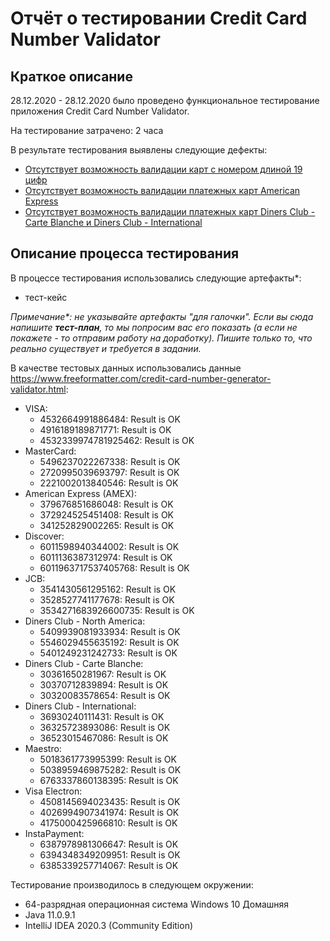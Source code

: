 # Отчёт о тестировании Credit Card Number Validator

## Краткое описание

28.12.2020 - 28.12.2020 было проведено функциональное тестирование приложения Credit Card Number Validator.

На тестирование затрачено: 2 часа

В результате тестирования выявлены следующие дефекты:
* [Отсутствует возможность валидации карт с номером длиной 19 цифр](https://github.com/Budenovsky/homework-Credit-Card-Number-Validator/issues/1#issue-775434748)
* [Отсутствует возможность валидации платежных карт American Express](https://github.com/Budenovsky/homework-Credit-Card-Number-Validator/issues/2#issue-775439102)
* [Отсутствует возможность валидации платежных карт Diners Club - Carte Blanche и Diners Club - International](https://github.com/Budenovsky/homework-Credit-Card-Number-Validator/issues/3#issue-775442801)

## Описание процесса тестирования

В процессе тестирования использовались следующие артефакты*:
* тест-кейс

*Примечание\*: не указывайте артефакты "для галочки". Если вы сюда напишите **тест-план**, то мы попросим вас его показать (а если не покажете - то отправим работу на доработку). Пишите только то, что реально существует и требуется в задании.*

В качестве тестовых данных использовались данные https://www.freeformatter.com/credit-card-number-generator-validator.html:
* VISA:
  * 4532664991886484: Result is OK
  * 4916189189871771: Result is OK
  * 4532339974781925462: Result is OK
* MasterCard:
  * 5496237022267338: Result is OK
  * 2720995039693797: Result is OK
  * 2221002013840546: Result is OK
* American Express (AMEX):
  * 379676851686048: Result is OK
  * 372924525451408: Result is OK
  * 341252829002265: Result is OK
* Discover:
  * 6011598940344002: Result is OK
  * 6011136387312974: Result is OK
  * 6011963717537405768: Result is OK
* JCB:
  * 3541430561295162: Result is OK
  * 3528527741177678: Result is OK
  * 3534271683926600735: Result is OK
* Diners Club - North America:
  * 5409939081933934: Result is OK
  * 5546029455635192: Result is OK
  * 5401249231242733: Result is OK
* Diners Club - Carte Blanche:
  * 30361650281967: Result is OK
  * 30370712839894: Result is OK
  * 30320083578654: Result is OK
* Diners Club - International:
  * 36930240111431: Result is OK
  * 36325723893086: Result is OK
  * 36523015467086: Result is OK
* Maestro:
  * 5018361773995399: Result is OK
  * 5038959469875282: Result is OK
  * 6763337860138395: Result is OK
* Visa Electron:
  * 4508145694023435: Result is OK
  * 4026994907341974: Result is OK
  * 4175000425966810: Result is OK
* InstaPayment:
  * 6387978981306647: Result is OK
  * 6394348349209951: Result is OK
  * 6385339257714067: Result is OK


Тестирование производилось в следующем окружении:
* 64-разрядная операционная система Windows 10 Домашняя
* Java 11.0.9.1
* IntelliJ IDEA 2020.3 (Community Edition)
